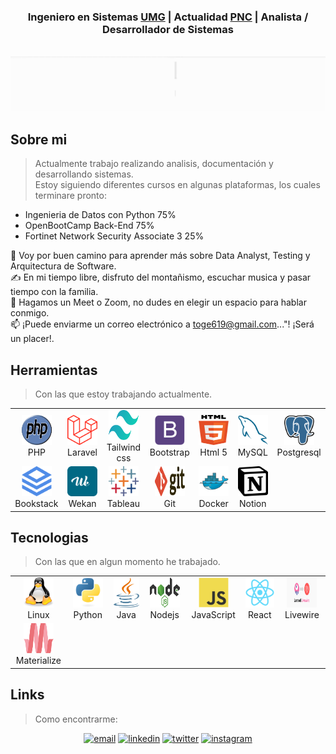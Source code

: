 <h3 align="center">Ingeniero en Sistemas <a href='https://www.umg.edu.gt/'>UMG</a> | Actualidad <a href='https://mingob.gob.gt/category/noticias/policia-nacional-civil/'>PNC</a> | Analista / Desarrollador de Sistemas</h3>

<p align="center">
        <br>
        <!-- Banner Principal -->
        <img alt="Gerson Ruano GitHub"
                src="https://github.com/gerson-ruano/gerson-ruano/blob/main/src/gerson.gif" />
        <br>

<h2 align="left" id="macropower-sobremi">Sobre mi</h2>

> Actualmente trabajo realizando analisis, documentación y desarrollando sistemas.\
> Estoy siguiendo diferentes cursos en algunas plataformas, los cuales terminare pronto:

- Ingenieria de Datos con Python 75%
- OpenBootCamp Back-End 75%
- Fortinet Network Security Associate 3  25%

🌱 Voy por buen camino para aprender más sobre Data Analyst, Testing y Arquitectura de Software.\
✍️ En mi tiempo libre, disfruto del montañismo, escuchar musica y pasar tiempo con la familia.\
💬 Hagamos un Meet o Zoom, no dudes en elegir un espacio para hablar conmigo.\
📫 ¡Puede enviarme un correo electrónico a toge619@gmail.com..."! ¡Será un placer!.

<h2 align="left" id="macropower-dom">Herramientas</h2>

> Con las que estoy trabajando actualmente.

<table>
  <tr>
	<td align="center" width="96">
      <a href="#macropower-dom">
        <img src="./img/php-original.svg" width="48" height="48" alt="Php" />
      </a>
      <br>PHP 
    </td>
    <td align="center" width="96">
      <a href="#macropower-dom">
        <img src="./img/laravel-original.svg" width="48" height="48" alt="Laravel" />
      </a>
      <br>Laravel 
    </td>
	<td align="center" width="96">
      <a href="#macropower-dom" >
        <img src="./img/tailwindcss-original.svg" width="48" height="48" alt="Tailwind" />
      </a>
      <br>Tailwind css 
    </td>
    <td align="center" width="96">
      <a href="#macropower-dom">
        <img src="./img/bootstrap-plain.svg" width="48" height="48" alt="Bootstrap" />
      </a>
      <br>Bootstrap 
    </td>
	<td align="center" width="96">
      <a href="#macropower-dom">
        <img src="./img/html-5-original.svg" width="48" height="48" alt="Html5" />
      </a>
      <br>Html 5 
    </td>
    <td align="center"  width="96">
      <a href="#macropower-dom">
        <img src="./img/mysql-original.svg" width="48" height="48" alt="MySQL" />
      </a>
      <br>MySQL 
    </td>
    <td align="center" width="96">
      <a href="#macropower-dom">
        <img src="./img/postgresql-original.svg" width="48" height="48" alt="Postgresql" />
      </a>
      <br>Postgresql 
    </td>
<tr/>
<tr>
    <td align="center" width="96">
      <a href="#macropower-dom">
        <img src="./img/bookstack-original.svg" width="48" height="48" alt="Bookstack" />
      </a>
      <br>Bookstack 
    </td>
    <td align="center" width="96">
      <a href="#macropower-dom">
        <img src="./img/wekan-original.svg" width="48" height="48" alt="Wekan" />
      </a>
      <br>Wekan 
    </td>
	<td align="center" width="96">
      <a href="#macropower-dom">
        <img src="./img/tableau-original.svg" width="48" height="48" alt="Tableau" />
      </a>
      <br>Tableau
    </td>
	<td align="center" width="96">
      <a href="#macropower-dom">
        <img src="./img/git-original.svg" width="48" height="48" alt="Git" />
      </a>
      <br>Git 
    </td>
	<td align="center" width="96"> 
      <a href="#macropower-dom" >
        <img src="./img/docker-original.svg" width="48" height="48" alt="Docker" />
      </a>
      <br>Docker 
    </td>
	<td align="center" width="96"> 
      <a href="#macropower-dom" >
        <img src="./img/notion-original.svg" width="48" height="48" alt="Notion" />
      </a>
      <br>Notion
    </td>
  </tr>
</table>

<h2 align="left" id="macropower-tech">Tecnologias</h2>

> Con las que en algun momento he trabajado.

<table>
  <tr>
    <td align="center" width="96">
      <a href="#macropower-tech" >
        <img src="./img/linux-original.svg" width="48" height="48" alt="Linux" />
      </a>
      <br>Linux
    </td>
    <td align="center" width="96">
      <a href="#macropower-tech">
        <img src="./img/python-original.svg" width="48" height="48" alt="Python" />
      </a>
      <br>Python 
    </td>
	<td align="center" width="96">
      <a href="#macropower-tech">
        <img src="./img/java-original.svg" width="48" height="48" alt="Java" />
      </a>
      <br>Java
    </td>
	<td align="center" width="96">
      <a href="#macropower-tech">
        <img src="./img/nodejs-original.svg" width="48" height="48" alt="Nodejs" />
      </a>
      <br>Nodejs
    </td>
    <td align="center" width="96">
      <a href="#macropower-tech">
        <img src="./img/javascript-original.svg" width="48" height="48" alt="JavaScript" />
      </a>
      <br>JavaScript
    </td>
    <td align="center" width="96">
      <a href="#macropower-tech" >
        <img src="./img/react-original.svg" width="48" height="48" alt="React" />
      </a>
      <br>React
    </td>
	<td align="center" width="96">
      <a href="#macropower-tech" >
        <img src="./img/livewire-original.webp" width="48" height="48" alt="Livewire" />
      </a>
      <br>Livewire
    </td>
  </tr>
  <tr>
  <td align="center" width="96">
      <a href="#macropower-tech" >
        <img src="./img/materializecss-original.svg" width="48" height="48" alt="Materialize" />
      </a>
      <br>Materialize 
    </td>
  </tr>
</table>

<h2 align="left" id="macropower-link">Links</h2>

> Como encontrarme:

<p align="center">
  <a href="mailto:toge619@gmail.com"><img src="https://img.icons8.com/color/32/000000/gmail.png" alt="email"/></a>
  <a href="https://www.linkedin.com/in/gerson-ruano"><img src="https://img.icons8.com/color/32/000000/linkedin.png" alt="linkedin"/></a>
  <a href="https://twitter.com/gersonruano"><img src="https://img.icons8.com/color/32/000000/twitter-squared.png" alt="twitter"/></a>
  <a href="https://instagram.com/_g_ruano"><img src="https://img.icons8.com/color/32/000000/instagram.png" alt="instagram"/></a>
</p>

